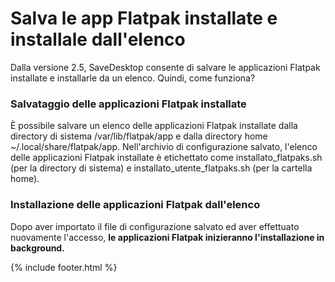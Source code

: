 # Salva le app Flatpak installate e installale dall'elenco
Dalla versione 2.5, SaveDesktop consente di salvare le applicazioni Flatpak installate e installarle da un elenco. Quindi, come funziona?

### Salvataggio delle applicazioni Flatpak installate
È possibile salvare un elenco delle applicazioni Flatpak installate dalla directory di sistema /var/lib/flatpak/app e dalla directory home ~/.local/share/flatpak/app. Nell'archivio di configurazione salvato, l'elenco delle applicazioni Flatpak installate è etichettato come installato_flatpaks.sh (per la directory di sistema) e installato_utente_flatpaks.sh (per la cartella home).

### Installazione delle applicazioni Flatpak dall'elenco
Dopo aver importato il file di configurazione salvato ed aver effettuato nuovamente l'accesso, **le applicazioni Flatpak inizieranno l'installazione in background.**



{% include footer.html %}
